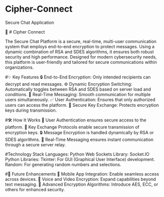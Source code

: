 # Cipher-Connect
Secure Chat Application


🔐 # Cipher Connect

The Secure Chat Platform is a secure, real-time, multi-user communication system that employs end-to-end encryption to protect messages. Using a dynamic combination of RSA and SDES algorithms, it ensures both robust security and high performance. Designed for modern cybersecurity needs, this platform is user-friendly and tailored for secure communications within organizations.

#✨ Key Features
🔒 End-to-End Encryption: Only intended recipients can decrypt and read messages.
⚙️ Dynamic Encryption Switching: Automatically toggles between RSA and SDES based on server load and conditions.
💬 Real-Time Messaging: Smooth communication for multiple users simultaneously.
✅ User Authentication: Ensures that only authorized users can access the platform.
🔑 Secure Key Exchange: Protects encryption keys during transmission.

#🛠️ How It Works
🔐 User Authentication ensures secure access to the platform.
🔑 Key Exchange Protocols enable secure transmission of encryption keys.
🔒 Message Encryption is handled dynamically by RSA or SDES algorithms.
📡 Real-Time Messaging ensures instant communication through a secure server relay.

#Technology Stack
Languages: Python
Web Sockets Library: Socket.IO
Python Libraries:
    Tkinter: For GUI (Graphical User Interface) development.
    Random: For generating random numbers and selections.
    
#📌 Future Enhancements
📱 Mobile App Integration: Enable seamless access across devices.
🎥 Voice and Video Encryption: Expand capabilities beyond text messaging.
🔐 Advanced Encryption Algorithms: Introduce AES, ECC, or others for enhanced security.

